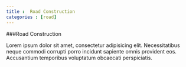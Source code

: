 ```yaml
---
title :  Road Construction
categories : [road]
---
```


###Road Construction

Lorem ipsum dolor sit amet, consectetur adipisicing elit. Necessitatibus neque commodi corrupti porro incidunt sapiente omnis provident eos. Accusantium temporibus voluptatum obcaecati perspiciatis. 
